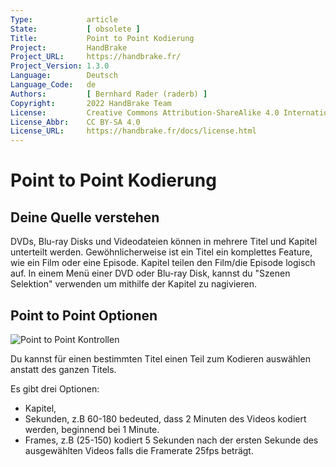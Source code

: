 ```yaml
---
Type:            article
State:           [ obsolete ]
Title:           Point to Point Kodierung
Project:         HandBrake
Project_URL:     https://handbrake.fr/
Project_Version: 1.3.0
Language:        Deutsch
Language_Code:   de
Authors:         [ Bernhard Rader (raderb) ]
Copyright:       2022 HandBrake Team
License:         Creative Commons Attribution-ShareAlike 4.0 International
License_Abbr:    CC BY-SA 4.0
License_URL:     https://handbrake.fr/docs/license.html
---
```


Point to Point Kodierung
=============================

## Deine Quelle verstehen

DVDs, Blu-ray Disks und Videodateien können in mehrere Titel und Kapitel unterteilt werden. Gewöhnlicherweise ist ein Titel ein komplettes Feature, wie ein Film oder eine Episode. Kapitel teilen den Film/die Episode logisch auf. In einem Menü einer DVD oder Blu-ray Disk, kannst du "Szenen Selektion" verwenden um mithilfe der Kapitel zu nagivieren.

## Point to Point Optionen

![Point to Point Kontrollen](../../../en/images/windows/point-to-point-1.0.0.png "Point to Point Kontrollen")

Du kannst für einen bestimmten Titel einen Teil zum Kodieren auswählen anstatt des ganzen Titels.

Es gibt drei Optionen:

- Kapitel,
- Sekunden, z.B 60-180 bedeuted, dass 2 Minuten des Videos kodiert werden, beginnend bei 1 Minute.
- Frames, z.B (25-150) kodiert 5 Sekunden nach der ersten Sekunde des ausgewählten Videos falls die Framerate 25fps beträgt.
